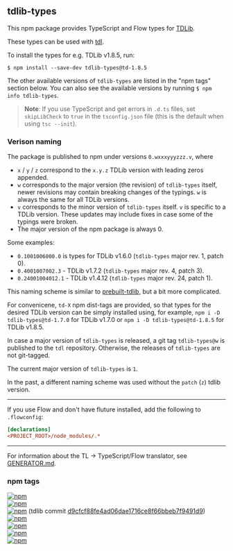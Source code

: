 ## tdlib-types

This npm package provides TypeScript and Flow types for [TDLib][].

These types can be used with [tdl][].

To install the types for e.g. TDLib v1.8.5, run:

```console
$ npm install --save-dev tdlib-types@td-1.8.5
```

The other available versions of `tdlib-types` are listed in the "npm tags"
section below. You can also see the available versions by running `$ npm info tdlib-types`.

> **Note**: If you use TypeScript and get errors in `.d.ts` files, set
> `skipLibCheck` to `true` in the `tsconfig.json` file
> (this is the default when using `tsc --init`).

[TDLib]: https://github.com/tdlib/td
[tdl]: https://github.com/Bannerets/tdl

### Verison naming

The package is published to npm under versions `0.wxxxyyyzzz.v`, where
- `x` / `y` / `z` correspond to the `x.y.z` TDLib version with leading zeros
  appended.
- `w` corresponds to the major version (the revision) of `tdlib-types` itself,
  newer revisions may contain breaking changes of the typings. `w` is
  always the same for all TDLib versions.
- `v` corresponds to the minor version of `tdlib-types` itself. `v` is specific
  to a TDLib version. These updates may include fixes in case some of the
  typings were broken.
- The major version of the npm package is always 0.

Some examples:
- `0.1001006000.0` is types for TDLib v1.6.0 (`tdlib-types` major rev. 1, patch 0).
- `0.4001007002.3` - TDLib v1.7.2 (`tdlib-types` major rev. 4, patch 3).
- `0.24001004012.1` - TDLib v1.4.12 (`tdlib-types` major rev. 24, patch 1).

This naming scheme is similar to
[prebuilt-tdlib](../prebuilt-tdlib/README.md), but a bit more
complicated.

For convenicene, `td-X` npm dist-tags are provided, so that types for the desired
TDLib version can be simply installed using, for example, `npm i -D tdlib-types@td-1.7.0`
for TDLib v1.7.0 or `npm i -D tdlib-types@td-1.8.5` for TDLib v1.8.5.

In case a major version of `tdlib-types` is released, a git tag
`tdlib-types@w` is published to the `tdl` repository. Otherwise, the releases of
`tdlib-types` are not git-tagged.

The current major version of `tdlib-types` is `1`.

In the past, a different naming scheme was used without the `patch` (`z`) tdlib
version.

---

If you use Flow and don't have fluture installed, add the following to `.flowconfig`:

```ini
[declarations]
<PROJECT_ROOT>/node_modules/.*
```

---

For information about the TL -> TypeScript/Flow translator, see
[GENERATOR.md](GENERATOR.md).

### npm tags

[![npm](https://img.shields.io/npm/v/tdlib-types/latest.svg)](https://www.npmjs.com/package/tdlib-types)<br>
[![npm](https://img.shields.io/npm/v/tdlib-types/beta.svg)](https://www.npmjs.com/package/tdlib-types)<br>
[![npm](https://img.shields.io/npm/v/tdlib-types/td-1.8.5.svg)](https://www.npmjs.com/package/tdlib-types/v/td-1.8.5) (tdlib commit [d9cfcf88fe4ad06dae1716ce8f66bbeb7f9491d9](https://github.com/tdlib/td/commit/d9cfcf88fe4ad06dae1716ce8f66bbeb7f9491d9))<br>
[![npm](https://img.shields.io/npm/v/tdlib-types/td-1.8.0.svg)](https://www.npmjs.com/package/tdlib-types/v/td-1.8.0)<br>
[![npm](https://img.shields.io/npm/v/tdlib-types/td-1.7.0.svg)](https://www.npmjs.com/package/tdlib-types/v/td-1.7.0)<br>
[![npm](https://img.shields.io/npm/v/tdlib-types/td-1.6.0.svg)](https://www.npmjs.com/package/tdlib-types/v/td-1.6.0)<br>
[![npm](https://img.shields.io/npm/v/tdlib-types/td-1.5.0.svg)](https://www.npmjs.com/package/tdlib-types/v/td-1.5.0)<br>
